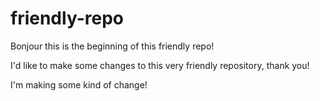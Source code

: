 # friendly-repo

Bonjour this is the beginning of this friendly repo! 

I'd like to make some changes to this very friendly repository, thank you!

I'm making some kind of change!

